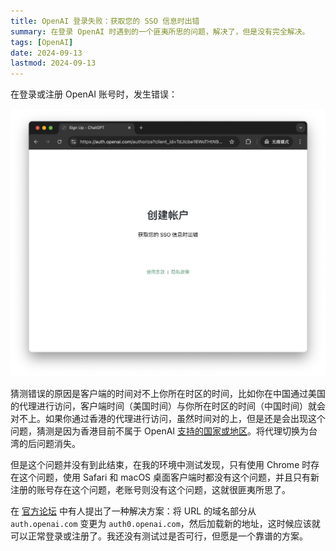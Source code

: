 ```yaml
---
title: OpenAI 登录失败：获取您的 SSO 信息时出错
summary: 在登录 OpenAI 时遇到的一个匪夷所思的问题，解决了，但是没有完全解决。
tags: [OpenAI]
date: 2024-09-13
lastmod: 2024-09-13
---
```


在登录或注册 OpenAI 账号时，发生错误：

![](assets/file-20240913120720439.png)

猜测错误的原因是客户端的时间对不上你所在时区的时间，比如你在中国通过美国的代理进行访问，客户端时间（美国时间）与你所在时区的时间（中国时间）就会对不上。如果你通过香港的代理进行访问，虽然时间对的上，但是还是会出现这个问题，猜测是因为香港目前不属于 OpenAI [支持的国家或地区](https://platform.openai.com/docs/supported-countries)。将代理切换为台湾的后问题消失。

但是这个问题并没有到此结束，在我的环境中测试发现，只有使用 Chrome 时存在这个问题，使用 Safari 和 macOS 桌面客户端时都没有这个问题，并且只有新注册的账号存在这个问题，老账号则没有这个问题，这就很匪夷所思了。

在 [官方论坛](https://community.openai.com/t/cant-fix-this-error-welcome-back-something-went-wrong-while-getting-your-sso-info/934573/4) 中有人提出了一种解决方案：将 URL 的域名部分从 `auth.openai.com` 变更为 `auth0.openai.com`，然后加载新的地址，这时候应该就可以正常登录或注册了。我还没有测试过是否可行，但愿是一个靠谱的方案。
